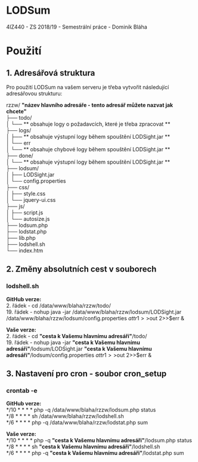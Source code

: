 # LODSum
4IZ440 - ZS 2018/19 - Semestrální práce - Dominik Bláha

# Použití

## 1. Adresářová struktura

Pro použití LODSum na vašem serveru je třeba vytvořit následující adresářovou strukturu:

rzzw/ **"název hlavního adresáře - tento adresář můžete nazvat jak chcete"**<br/>
├── todo/<br/>
│   └── ** obsahuje logy o požadavcích, které je třeba zpracovat **<br/>
├── logs/<br/>
│   ├── ** obsahuje výstupní logy během spouštění LODSight.jar **<br/>
│   └── err<br/>
│   	└── ** obsahuje chybové logy během spouštění LODSight.jar **<br/>
├── done/<br/>
│   └── ** obsahuje výstupní logy během spouštění LODSight.jar **<br/>
├── lodsum/<br/>
│   ├── LODSight.jar<br/>
│   └── config.properties<br/>
├── css/<br/>
│   ├── style.css<br/>
│   └── jquery-ui.css<br/>
├── js/<br/>
│   ├── script.js<br/>
│   └── autosize.js<br/>
├── lodsum.php<br/>
├── lodstat.php<br/>
├── lib.php<br/>
├── lodshell.sh<br/>
└── index.htm<br/>
    
## 2. Změny absolutních cest v souborech

### lodshell.sh

**GitHub verze:**<br/>
2. řádek - cd /data/www/blaha/rzzw/todo/<br/>
19. řádek - nohup java -jar /data/www/blaha/rzzw/lodsum/LODSight.jar /data/www/blaha/rzzw/lodsum/config.properties $attr 1>>$out 2>>$err &

**Vaše verze:**<br/>
2. řádek - cd **"cesta k Vašemu hlavnímu adresáři"**/todo/<br/>
19. řádek - nohup java -jar **"cesta k Vašemu hlavnímu adresáři"**/lodsum/LODSight.jar **"cesta k Vašemu hlavnímu adresáři"**/lodsum/config.properties $attr 1>>$out 2>>$err &

## 3. Nastavení pro cron - soubor cron_setup

### crontab -e

**GitHub verze:**<br/>
*/10 * * * * php -q /data/www/blaha/rzzw/lodsum.php status<br/>
*/8 * * * * sh /data/www/blaha/rzzw/lodshell.sh<br/>
*/6 * * * * php -q /data/www/blaha/rzzw/lodstat.php sum

**Vaše verze:**<br/>
*/10 * * * * php -q **"cesta k Vašemu hlavnímu adresáři"**/lodsum.php status<br/>
*/8 * * * * sh **"cesta k Vašemu hlavnímu adresáři"**/lodshell.sh<br/>
*/6 * * * * php -q **"cesta k Vašemu hlavnímu adresáři"**/lodstat.php sum

